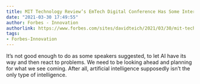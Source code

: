```yaml
---
title: MIT Technology Review’s EmTech Digital Conference Has Some Interesting Tidbits
date: "2021-03-30 17:49:55"
author: Forbes - Innovation
authorlink: https://www.forbes.com/sites/davidteich/2021/03/30/mit-technology-reviews-emtech-digital-conference-has-some-interesting-tidbits/
tags:
- Forbes-Innovation
---
```

It’s not good enough to do as some speakers suggested, to let AI have its way and then react to problems. We need to be looking ahead and planning for what we see coming. After all, artificial intelligence supposedly isn’t the only type of intelligence.